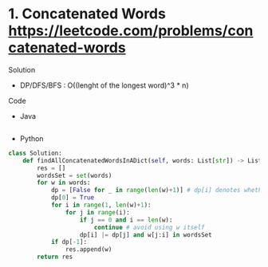 # 1. Concatenated Words https://leetcode.com/problems/concatenated-words

Solution

- DP/DFS/BFS : O((lenght of the longest word)^3 * n)

Code

- Java

```java

```

- Python

```python
class Solution:
    def findAllConcatenatedWordsInADict(self, words: List[str]) -> List[str]:
        res = []
        wordsSet = set(words)
        for w in words:
            dp = [False for _ in range(len(w)+1)] # dp[i] denotes whether w[:i] is a concatenated word
            dp[0] = True
            for i in range(1, len(w)+1):
                for j in range(i):
                    if j == 0 and i == len(w):
                        continue # avoid using w itself
                    dp[i] |= dp[j] and w[j:i] in wordsSet
            if dp[-1]:
                res.append(w)
        return res
```